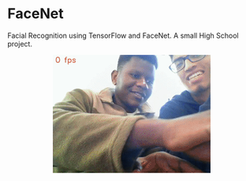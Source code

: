 # FaceNet

 Facial Recognition using TensorFlow and FaceNet. A small High School project.
 
<p align="center">
  <img src="demo.gif" alt="demo.gif" />
</p>
